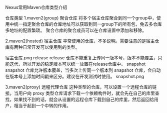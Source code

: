 Nexus常用Maven仓库类型介绍


仓库类型
1.maven2(group) 聚合仓库
将多个宿主仓库聚合到同一个group中，使用中统一指定聚合仓库的仓库地址可以获取到同一group下的所有包，免去多仓库多地址的配置繁琐。
聚合仓库的聚合成员可以在仓库设置中添加和移除。

2.maven2(hosted) 宿主仓库
平常使用的仓库，不多说明。需要注意的是宿主仓库有两种日常开发可以使用到的类型。


宿主仓库.png
release
release 仓库不能重复上传同一版本号，版本不能覆盖，只能迭代，所以开发的稳定版本可以统一放置在release仓库中。
snapshot
snapshot 仓库允许版本覆盖，当多次上传同一个版本到 snapshot 仓库，会自动在版本号上添加时间戳来区分。建议在开发测试时使用。
snapshot.png

3.maven2(proxy) 远程代理仓库
这种类型的仓库，可以设置一个远程仓库的链接。当用户向 proxy 类型仓库请求下载一个依赖构件时，就会先在自己的库里查找，如果找不到的话，就会从设置的远程仓库下载到自己的库里，然后返回给用户，相当于起到一个中转的作用。